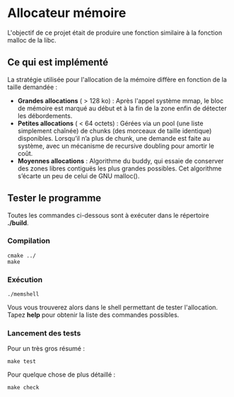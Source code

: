 # Allocateur mémoire

L'objectif de ce projet était de produire une fonction similaire à la fonction malloc de la libc.

## Ce qui est implémenté

La stratégie utilisée pour l'allocation de la mémoire diffère en fonction de la taille demandée :
- **Grandes allocations** ( > 128 ko) : Après l'appel système mmap, le bloc de mémoire est marqué au début et à la fin de la zone enfin de détecter les débordements.
- **Petites allocations** ( < 64 octets) : Gérées via un pool (une liste simplement chaînée) de chunks (des morceaux de taille identique) disponibles. Lorsqu’il n’a plus de chunk, une demande est faite au système, avec un mécanisme de recursive doubling pour amortir le coût.
- **Moyennes allocations** : Algorithme du buddy, qui essaie de conserver des zones libres contiguës les plus grandes possibles. Cet algorithme s’écarte un peu de celui de GNU malloc().

## Tester le programme

Toutes les commandes ci-dessous sont à exécuter dans le répertoire **./build**.

### Compilation

```
cmake ../
make
```

### Exécution

```
./memshell
```
Vous vous trouverez alors dans le shell permettant de tester l'allocation. Tapez **help** pour obtenir la liste des commandes possibles.

### Lancement des tests

Pour un très gros résumé :
```
make test
```

Pour quelque chose de plus détaillé :
```
make check
```
